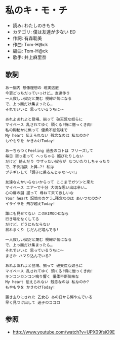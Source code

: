 私のキ・モ・チ
===============

- 読み: わたしのきもち
- カテゴリ: 僕は友達が少ない ED
- 作詞: 有森聡美
- 作曲: Tom-H@ck
- 編曲: Tom-H@ck
- 歌手: 井上麻里奈


歌詞
-----

    あー脳内 想像理想の 現実逃避
    今更どっちだっていっけど… 友達作り
    一人寂しい奴だと蔑む 視線が気になる
    で、上っ面だけ集まったら…
    それでいいと 思っているうちに〜

    あれよあれよと登場、揃って 破天荒な奴らに
    マイペース 乱されてゆく 頭くる!特に憎っくき肉!
    私の胸秘かに焦って 優柔不断気味で
    My heart 伝えられない 残念なのは 私なのか?
    もやもやを かきわけToday!

    あーちらつくFeeling 過去のコトは フリーズして
    毎日 突っ走って へっちゃら 媚びたりしない
    だけど 絡んだり ウザッたい奴らが なついたりしちゃったり
    で、不快指数 上昇…?! 私は
    プチギレして「調子に乗るんじゃな〜い!」

    友達なんかいらないからって ここまでガツンと来た
    マイペース エアーで十分 大切な思い出は辛い…
    心の扉の鍵 握って 尋ねて来て欲しいな
    Your heart 記憶のカケラ…残念なのは あいつなのか?
    イライラを 飛び越えToday!

    誰にも見せてない このKIMOCHIなら
    行き場をなくしてる
    だけど、どうにもならない
    暴れまくり じだんだ踏んでる!

    一人寂しい奴だと蔑む 視線が気になる
    で、上っ面だけ集まったら…
    それでいいと 思っているうちに〜
    まさか ハマり込んでいる?

    あれよあれよと登場、揃って 破天荒な奴らに
    マイペース 乱されてゆく 頭くる!特に憎っくき肉!
    キンコンカンコン鳴り響く 優柔不断気味な
    My heart 伝えられない 残念なのは 私なのか?
    もやもやを かきわけToday!

    置き去りにされた 乙女心 あの日から悔やんでいる
    早く見つけ出して 迷子のココロ


参照
-----

- <http://www.youtube.com/watch?v=UPX09fsiO9E>
